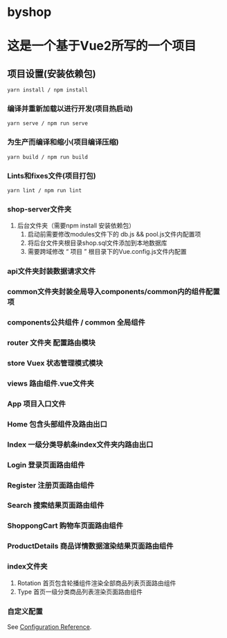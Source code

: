 # byshop
# 这是一个基于Vue2所写的一个项目 

## 项目设置(安装依赖包)
```
yarn install / npm install
```

### 编译并重新加载以进行开发(项目热启动)
```
yarn serve / npm run serve
```

### 为生产而编译和缩小(项目编译压缩)
```
yarn build / npm run build
```

### Lints和fixes文件(项目打包)
```
yarn lint / npm run lint
```

### shop-server文件夹
1. 后台文件夹（需要npm install 安装依赖包）
   1. 启动前需要修改modules文件下的 db.js && pool.js文件内配置项
   2. 将后台文件夹根目录shop.sql文件添加到本地数据库
   3. 需要跨域修改 “ 项目 ” 根目录下的Vue.config.js文件内配置

### api文件夹封装数据请求文件

### common文件夹封装全局导入components/common内的组件配置项

### components公共组件 / common 全局组件

###  router 文件夹 配置路由模块

###  store Vuex 状态管理模式模块

### views 路由组件.vue文件夹

### App 项目入口文件

### Home 包含头部组件及路由出口

### Index 一级分类导航条index文件夹内路由出口

### Login 登录页面路由组件

### Register 注册页面路由组件

### Search 搜索结果页面路由组件

### ShoppongCart 购物车页面路由组件

### ProductDetails 商品详情数据渲染结果页面路由组件

### index文件夹
1. Rotation 首页包含轮播组件渲染全部商品列表页面路由组件
2. Type 首页一级分类商品列表渲染页面路由组件


### 自定义配置
See [Configuration Reference](https://cli.vuejs.org/config/).
